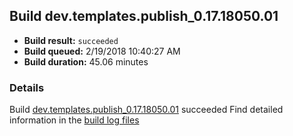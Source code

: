 ## Build dev.templates.publish_0.17.18050.01
- **Build result:** `succeeded`
- **Build queued:** 2/19/2018 10:40:27 AM
- **Build duration:** 45.06 minutes
### Details
Build [dev.templates.publish_0.17.18050.01](https://winappstudio.visualstudio.com/web/build.aspx?pcguid=a4ef43be-68ce-4195-a619-079b4d9834c2&builduri=vstfs%3a%2f%2f%2fBuild%2fBuild%2f25037) succeeded
Find detailed information in the [build log files](https://uwpctdiags.blob.core.windows.net/buildlogs/dev.templates.publish_0.17.18050.01_logs.zip)
